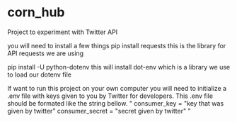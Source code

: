 # corn_hub
Project to experiment with Twitter API

you will need to install a few things
pip install requests
this is the library for API requests we are using

pip install -U python-dotenv
this will install dot-env which is a library we use to load our dotenv file

If want to run this project on your own computer you will need to initialize a .env file with keys given to you by Twitter for developers.
This .env file should be formated like the string bellow.
"
consumer_key = "key that was given by twitter"
consumer_secret = "secret given by twitter"
"
